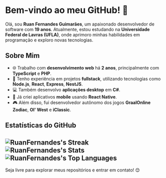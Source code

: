 
# Bem-vindo ao meu GitHub! 👋

Olá, sou **Ruan Fernandes Guimarães**, um apaixonado desenvolvedor de software com **19 anos**. Atualmente, estou estudando na **Universidade Federal de Lavras (UFLA)**, onde aprimoro minhas habilidades em programação e exploro novas tecnologias.

## Sobre Mim
- 🌐 Trabalho com **desenvolvimento web** há **2 anos**, principalmente com **TypeScript** e **PHP**.
- 🚀 Tenho experiência em projetos **fullstack**, utilizando tecnologias como **Node.js**, **React**, **Express**, **NestJS**.
- 💻 Também desenvolvo **aplicações desktop** em **C#**.
- 📱 Já criei aplicativos **mobile** usando **React Native**.
- 🎮 Além disso, fui desenvolvedor autônomo dos jogos **GraalOnline Zodiac**, **Ol' West** e **iClassic**.

## Estatísticas do GitHub
<!-- Insira suas estatísticas do GitHub aqui -->
<!-- Você pode gerar esses dados usando ferramentas como https://github.com/anuraghazra/github-readme-stats -->
<!-- Exemplo: -->
<!-- !Estatísticas do GitHub -->

<!-- Deixe um espaço para que você possa adicionar suas próprias estatísticas do GitHub. -->
![RuanFernandes's Streak](https://github-readme-streak-stats.herokuapp.com/?user=RuanFernandes&theme=vue-dark&hide_border=true)
![RuanFernandes's Stats](https://github-readme-stats.vercel.app/api?username=RuanFernandes&theme=vue-dark&show_icons=true&hide_border=true&count_private=true)
![RuanFernandes's Top Languages](https://github-readme-stats.vercel.app/api/top-langs/?username=RuanFernandes&theme=vue-dark&show_icons=true&hide_border=true&layout=compact)
---

Seja livre para explorar meus repositórios e entrar em contato! 😊
